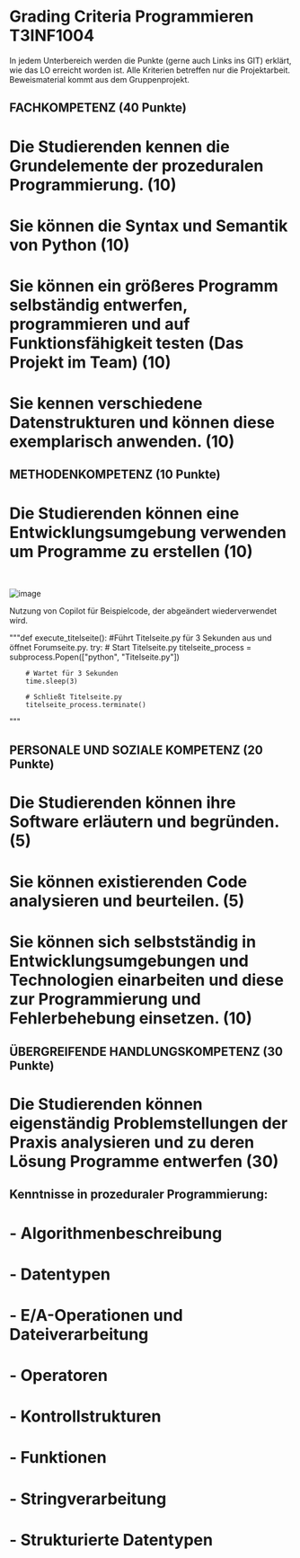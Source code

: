 <!-- https://github.com/skills/communicate-using-markdown -->


# Grading Criteria Programmieren T3INF1004
In jedem Unterbereich werden die Punkte (gerne auch Links ins GIT) erklärt, wie das LO erreicht worden ist.
Alle Kriterien betreffen nur die Projektarbeit. Beweismaterial kommt aus dem Gruppenprojekt.

## FACHKOMPETENZ (40 Punkte)

# Die Studierenden kennen die Grundelemente der prozeduralen Programmierung. (10)
<!-- Siehe Kenntnisse in prozeduraler Programmierung: zutreffendes wählen und beweisen-->

# Sie können die Syntax und Semantik von Python (10)
<!-- Eine Stelle aus ihrem Programmieren wählen auf die sie besonders stolz sind und begründen -->


# Sie können ein größeres Programm selbständig entwerfen, programmieren und auf Funktionsfähigkeit testen (Das Projekt im Team) (10)
<!-- Anhand von commits zeigen, wie jeder im Projekt einen Beitrag geleistet hat -->


# Sie kennen verschiedene Datenstrukturen und können diese exemplarisch anwenden. (10)
<!-- Eine Stelle aus dem Projekt wählen auf die sie besonders stolz sind und begründen -->



## METHODENKOMPETENZ (10 Punkte)

# Die Studierenden können eine Entwicklungsumgebung verwenden um Programme zu erstellen (10)
<!-- Beweise anbringen für Nutzen folgender Tools (können links, screenshots und screnncasts sein) -->

<!-- PyCharm -->
<!-- GitHub -->
<!--SQLite-->
<!-- VSC -->
<!-- Copilot -->  <br>
![image](https://github.com/ArthurFleck35x/Karteikartensystem/assets/152798623/d74098e9-a12b-4790-9b08-c5d406a26676) <br> 

Nutzung von Copilot für Beispielcode, der abgeändert wiederverwendet wird.<br>

"""def execute_titelseite():
    #Führt Titelseite.py für 3 Sekunden aus und öffnet Forumseite.py.
    try:
        # Start Titelseite.py
        titelseite_process = subprocess.Popen(["python", "Titelseite.py"])

        # Wartet für 3 Sekunden
        time.sleep(3)

        # Schließt Titelseite.py
        titelseite_process.terminate()
"""

<!-- other -->



## PERSONALE UND SOZIALE KOMPETENZ (20 Punkte)

# Die Studierenden können ihre Software erläutern und begründen. (5)
<!-- Jeder in der Gruppe: You have helped someone else and taught something to a fellow student (get a support message from one person) -->

# Sie können existierenden Code analysieren und beurteilen. (5)
<!-- Pro Gruppe:You have critiqued another group project. Link to your critique here (another wiki page on your git) and link the project in the critique, use these evaluation criteria to critique the other project. Make sure they get a top grade after making the suggested changes -->

# Sie können sich selbstständig in Entwicklungsumgebungen und Technologien einarbeiten und diese zur Programmierung und Fehlerbehebung einsetzen. (10)
<!-- Which technology did you learn outside of the teacher given input -->
<!-- Did you or your group get help from someone in the classroom (get a support message here from the person who helped you) -->



## ÜBERGREIFENDE HANDLUNGSKOMPETENZ (30 Punkte)

# Die Studierenden können eigenständig Problemstellungen der Praxis analysieren und zu deren Lösung Programme entwerfen (30)
<!-- Which parts of your project are you proud of and why (describe, analyse, link) -->
<!-- Where were the problems with your implementation, timeline, functionality, team management (describe, analyse, reflect from past to future, link if relevant) -->



## Kenntnisse in prozeduraler Programmierung:

# - Algorithmenbeschreibung

# - Datentypen

# - E/A-Operationen und Dateiverarbeitung

# - Operatoren

# - Kontrollstrukturen

# - Funktionen

# - Stringverarbeitung

# - Strukturierte Datentypen

